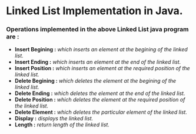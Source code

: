 # Linked List Implementation in Java.
### Operations implemented in the above Linked List java program are :
- <b>Insert Begining :</b> <i>which inserts an element at the begining of the linked list.</i>
- <b>Insert Ending :</b> <i>which inserts an element at the end of the linked list.</i>
- <b>Insert Position :</b> <i>which inserts an element at the required position of the linked list.</i>
- <b>Delete Begining :</b> <i>which deletes the element at the begining of the linked list.</i>
- <b>Delete Ending :</b> <i>which deletes the element at the end of the linked list.</i>
- <b>Delete Position :</b> <i>which deletes the element at the required position of the linked list.</i>
- <b>Delete Element :</b> <i>which deletes the particular element of the linked list.</i>
- <b>Display :</b> <i>displays the linked list.</i>
- <b>Length :</b> <i>return length of the linked list.</i>
